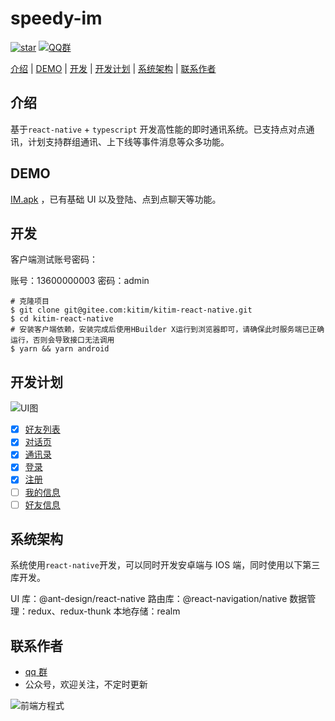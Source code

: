 # speedy-im

[![star](https://img.shields.io/github/stars/AspenLuoQiang/speedy-im?style=social)](https://github.com/AspenLuoQiang/speedy-im) [![QQ群](https://img.shields.io/badge/QQ%E7%BE%A4-207879913-yellowgreen.svg)](https://jq.qq.com/?_wv=1027&k=9f25XGCW)

[介绍](#介绍) | [DEMO](#DEMO) | [开发](#开发) | [开发计划](#开发计划) | [系统架构](#系统架构) | [联系作者](#联系作者)

## 介绍

基于`react-native` + `typescript` 开发高性能的即时通讯系统。已支持点对点通讯，计划支持群组通讯、上下线等事件消息等众多功能。

## DEMO

[IM.apk](https://im.wangcai.me/__UNI__0CE1D62_1225145406.apk) ，已有基础 UI 以及登陆、点到点聊天等功能。

## 开发

客户端测试账号密码：

账号：13600000003
密码：admin

```shell
# 克隆项目
$ git clone git@gitee.com:kitim/kitim-react-native.git
$ cd kitim-react-native
# 安装客户端依赖，安装完成后使用HBuilder X运行到浏览器即可，请确保此时服务端已正确运行，否则会导致接口无法调用
$ yarn && yarn android
```

## 开发计划

![UI图](https://i.loli.net/2020/05/28/29YadEVhGSqojZU.png)

- [x] [好友列表](#好友列表)
- [x] [对话页](#对话页)
- [x] [通讯录](#通讯录)
- [x] [登录](#登录)
- [x] [注册](#注册)
- [ ] [我的信息](#我的信息)
- [ ] [好友信息](#好友信息)

## 系统架构

系统使用`react-native`开发，可以同时开发安卓端与 IOS 端，同时使用以下第三库开发。

UI 库：@ant-design/react-native
路由库：@react-navigation/native
数据管理：redux、redux-thunk
本地存储：realm

## 联系作者

- [qq 群](https://jq.qq.com/?_wv=1027&k=9f25XGCW)
- 公众号，欢迎关注，不定时更新

![前端方程式](https://i.loli.net/2020/05/28/CNcjhm17d9zfvkQ.jpg)
